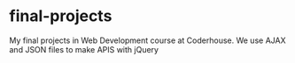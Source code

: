 # final-projects
My final projects in Web Development course at Coderhouse. We use AJAX and JSON files to make APIS with jQuery
